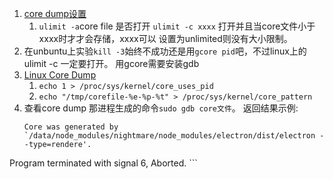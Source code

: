 1. [core dump设置](https://blog.csdn.net/star_xiong/article/details/43529637)     
    1. `ulimit -a`core file 是否打开  `ulimit -c xxxx` 打开并且当core文件小于xxxx时才才会存储，xxxx可以
设置为unlimited则没有大小限制。
1. 在unbuntu上实验`kill -3`始终不成功还是用`gcore pid`吧，不过linux上的ulimit -c 一定要打开。
用gcore需要安装gdb   
1. [Linux Core Dump](http://www.cnblogs.com/hazir/p/linxu_core_dump.html)
    1. `echo 1 > /proc/sys/kernel/core_uses_pid`
    2. `echo "/tmp/corefile-%e-%p-%t" > /proc/sys/kernel/core_pattern`
1. 查看core dump 那进程生成的命令`sudo gdb core文件`。
    返回结果示例:
    ```
    Core was generated by `/data/node_modules/nightmare/node_modules/electron/dist/electron --type=rendere'.
Program terminated with signal 6, Aborted.
    ```

